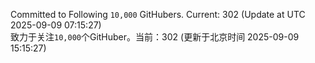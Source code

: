Committed to Following `10,000` GitHubers. Current: <!-- FOLLOWING_COUNT -->302<!-- FOLLOWING_COUNT --> (Update at UTC <!-- LAST_UPDATED -->2025-09-09 07:15:27<!-- LAST_UPDATED -->)<br>
致力于关注`10,000`个GitHuber。当前：<!-- FOLLOWING_COUNT -->302<!-- FOLLOWING_COUNT --> (更新于北京时间 <!-- LAST_UPDATED_CST -->2025-09-09 15:15:27<!-- LAST_UPDATED_CST -->)
